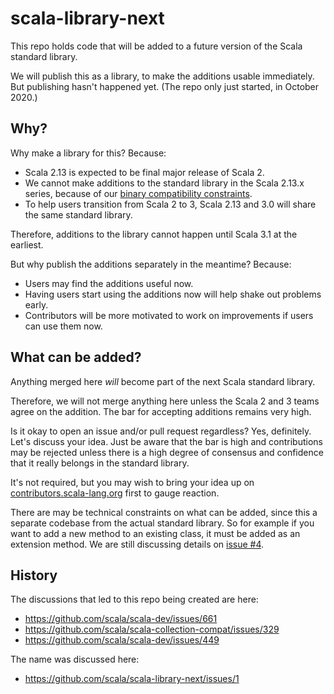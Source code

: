 # scala-library-next

This repo holds code that will be added to a future version of
the Scala standard library.

We will publish this as a library, to make the additions usable
immediately. But publishing hasn't happened yet.  (The repo only just
started, in October 2020.)

## Why?

Why make a library for this?  Because:

* Scala 2.13 is expected to be final major release of Scala 2.
* We cannot make additions to the standard library in the Scala 2.13.x
  series, because of our [binary compatibility
  constraints](https://docs.scala-lang.org/overviews/core/binary-compatibility-of-scala-releases.html).
* To help users transition from Scala 2 to 3, Scala 2.13 and 3.0 will
  share the same standard library.

Therefore, additions to the library cannot happen until Scala 3.1 at the earliest.

But why publish the additions separately in the meantime?  Because:

* Users may find the additions useful now.
* Having users start using the additions now will help shake out
  problems early.
* Contributors will be more motivated to work on improvements if users
  can use them now.

## What can be added?

Anything merged here _will_ become part of the next Scala standard library.

Therefore, we will not merge anything here unless the Scala 2 and 3
teams agree on the addition.  The bar for accepting additions remains
very high.

Is it okay to open an issue and/or pull request regardless? Yes,
definitely. Let's discuss your idea. Just be aware that the bar is
high and contributions may be rejected unless there is a high degree
of consensus and confidence that it really belongs in the standard
library.

It's not required, but you may wish to bring your idea up on
[contributors.scala-lang.org](https://contributors.scala-lang.org)
first to gauge reaction.

There are may be technical constraints on what can be added, since
this a separate codebase from the actual standard library.  So for
example if you want to add a new method to an existing class, it must
be added as an extension method. We are still discussing details on
[issue #4](https://github.com/scala/scala-library-next/issues/4).

## History

The discussions that led to this repo being created are here:

* https://github.com/scala/scala-dev/issues/661
* https://github.com/scala/scala-collection-compat/issues/329
* https://github.com/scala/scala-dev/issues/449

The name was discussed here:

* https://github.com/scala/scala-library-next/issues/1
